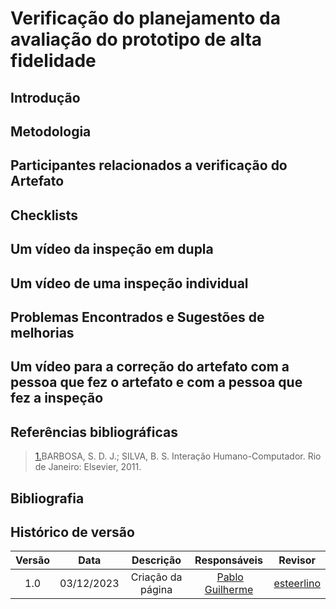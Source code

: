# **Verificação do planejamento da avaliação do prototipo de alta fidelidade**

## Introdução

## Metodologia

## Participantes relacionados a verificação do Artefato

## Checklists

## Um vídeo da inspeção em dupla

## Um vídeo de uma inspeção individual

## Problemas Encontrados e Sugestões de melhorias

## Um vídeo para a correção do artefato com a pessoa que fez o artefato e com a pessoa que fez a inspeção

## Referências bibliográficas

> <a id="REF1" href="#anchor_1">1.</a>BARBOSA, S. D. J.; SILVA, B. S. Interação Humano-Computador. Rio de Janeiro: Elsevier, 2011.<br>

## Bibliografia

## Histórico de versão

| Versão |    Data    |                 Descrição                  |                   Responsáveis                    |                   Revisor                   |
| :----: | :--------: | :----------------------------------------: | :-----------------------------------------------: | :-----------------------------------------: |
|  1.0   | 03/12/2023 | Criação da página |  [Pablo Guilherme](https://github.com/PabloJBS) | [esteerlino](https://github.com/esteerlino) |
